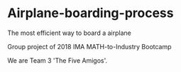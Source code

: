 # Airplane-boarding-process
The most efficient way to board a airplane

Group project of 2018 IMA MATH-to-Industry Bootcamp

We are Team 3 'The Five Amigos'. 
